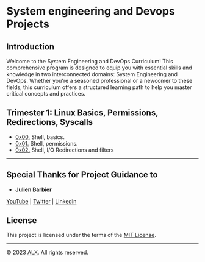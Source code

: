# System engineering and Devops Projects

## Introduction

Welcome to the System Engineering and DevOps Curriculum! This comprehensive program is designed to equip you with essential skills and knowledge in two interconnected domains: System Engineering and DevOps. Whether you're a seasoned professional or a newcomer to these fields, this curriculum offers a structured learning path to help you master critical concepts and practices.

## Trimester 1: Linux Basics, Permissions, Redirections, Syscalls

 - [0x00.](0x00-shell_basics) Shell, basics.
 - [0x01.](0x01-shell_permissions) Shell, permissions.
 - [0x02.](0x02-shell_redirections) Shell, I/O Redirections and filters

---

## Special Thanks for Project Guidance to 

- **Julien Barbier**

[YouTube](https://www.youtube.com/@0xJulien) | [Twitter](https://twitter.com/julienbarbier42) | [LinkedIn](https://www.linkedin.com/in/julienbarbier/)

## License

This project is licensed under the terms of the [MIT License](https://www.alxafrica.com/privacy-policy/).

---

© 2023 [ALX](https://www.alxafrica.com/). All rights reserved.
